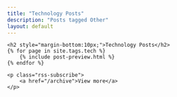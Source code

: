 ```yaml
---
title: "Technology Posts"
description: "Posts tagged Other"
layout: default
---
```


<div class="posts home markdown-body">

    <h2 style="margin-bottom:10px;">Technology Posts</h2>
    {% for page in site.tags.tech %}
        {% include post-preview.html %}
    {% endfor %}

    <p class="rss-subscribe">
        <a href="/archive">View more</a>
    </p>

</div>
